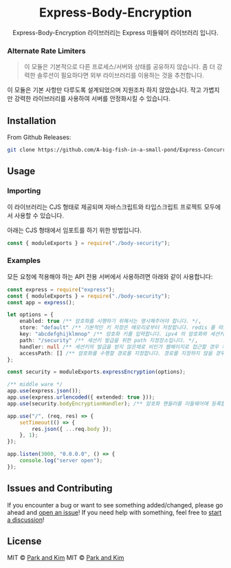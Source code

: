 # <div align="center"> Express-Body-Encryption </div>

<div align="center">

Express-Body-Encryption 라이브러리는 Express 미들웨어 라이브러리 입니다.

</div>

### Alternate Rate Limiters

> 이 모듈은 기본적으로 다른 프로세스/서버와 상태를 공유하지 않습니다. 좀 더 강력한 솔루션이 필요하다면 외부 라이브러리를 이용하는 것을 추천합니다.

이 모듈은 기본 사항만 다루도록 설계되었으며 지원조차 하지 않았습니다. 작고 가볍지만 강력한 라이브러리를 사용하여 서버를 안정화시킬 수 있습니다.

## Installation

From Github Releases:

```sh
git clone https://github.com/A-big-fish-in-a-small-pond/Express-Concurrent-Control.git
```

## Usage

### Importing

이 라이브러리는 CJS 형태로 제공되며 자바스크립트와 타입스크립트 프로젝트 모두에서 사용할 수 있습니다.

아래는 CJS 형태에서 임포트를 하기 위한 방법입니다.

```ts
const { moduleExports } = require("./body-security");
```

### Examples

모든 요청에 적용해야 하는 API 전용 서버에서 사용하려면 아래와 같이 사용합니다:

```ts
const express = require("express");
const { moduleExports } = require("./body-security");
const app = express();

let options = {
    enabled: true /** 암호화를 시행하기 위해서는 명시해주어야 합니다. */,
    store: "default" /** 기본적인 키 저장은 메모리로부터 저장합니다. redis 를 따로 구현하셔도 됩니다. */,
    key: "abcdefghijklmnop" /** 암호화 키를 입력합니다. ipv4 의 암호화와 세션키를 암호화할 때 사용합니다. */,
    path: "/security" /** 세션키 발급을 위한 path 지정장소입니다. */,
    handler: null /** 세션키의 발급을 받지 않은채로 비인가 웹페이지로 접근할 경우 처리되는 핸들러입니다. */,
    accessPath: [] /** 암호화를 수행할 경로를 지정합니다. 경로를 지정하지 않을 경우 모든 post 메소드는 암호화처리를 수행합니다. */,
};

const security = moduleExports.expressEncryption(options);

/** middle ware */
app.use(express.json());
app.use(express.urlencoded({ extended: true }));
app.use(security.bodyEncryptionHandler); /** 암호화 핸들러를 미들웨어에 등록합니다. */

app.use("/", (req, res) => {
    setTimeout(() => {
        res.json({ ...req.body });
    }, 1);
});

app.listen(3000, "0.0.0.0", () => {
    console.log("server open");
});
```

## Issues and Contributing

If you encounter a bug or want to see something added/changed, please go ahead
and [open an issue](https://github.com/A-big-fish-in-a-small-pond/Express-Concurrent-Control/issues/new)!
If you need help with something, feel free to
[start a discussion](https://github.com/A-big-fish-in-a-small-pond/Express-Concurrent-Control/discussions/new)!

## License

MIT © [Park and Kim](http://github.com/nusgnojkrap)
MIT © [Park and Kim](http://github.com/libtv)
